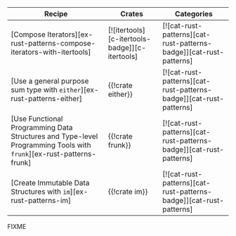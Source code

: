 | Recipe | Crates | Categories |
|--------|--------|------------|
| [Compose Iterators][ex-rust-patterns-compose-iterators-with-itertools] | [![itertools][c-itertools-badge]][c-itertools] | [![cat-rust-patterns][cat-rust-patterns-badge]][cat-rust-patterns] |
| [Use a general purpose sum type with `either`][ex-rust-patterns-either] | {{!crate either}} | [![cat-rust-patterns][cat-rust-patterns-badge]][cat-rust-patterns] |
| [Use Functional Programming Data Structures and Type-level Programming Tools with `frunk`][ex-rust-patterns-frunk] | {{!crate frunk}} | [![cat-rust-patterns][cat-rust-patterns-badge]][cat-rust-patterns] |
| [Create Immutable Data Structures with `im`][ex-rust-patterns-im] | {{!crate im}} | [![cat-rust-patterns][cat-rust-patterns-badge]][cat-rust-patterns] |

<div class="hidden">
FIXME
</div>
